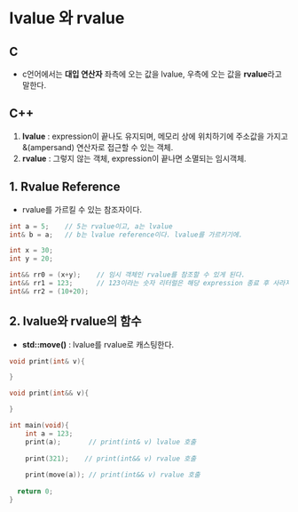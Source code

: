
# lvalue 와 rvalue  


## C  
* c언어에서는 **대입 연산자** 좌측에 오는 값을 lvalue, 우측에 오는 값을 **rvalue**라고 말한다.  


## C++  

1. **lvalue** : expression이 끝나도 유지되며, 메모리 상에 위치하기에 주소값을 가지고 &(ampersand) 연산자로 접근할 수 있는 객체.  
2. **rvalue** : 그렇지 않는 객체, expression이 끝나면 소멸되는 임시객체.  


## 1. Rvalue Reference  
* rvalue를 가르킬 수 있는 참조자이다.  

```c++
int a = 5;    // 5는 rvalue이고, a는 lvalue
int& b = a;   // b는 lvalue reference이다. lvalue를 가르키기에.
```
```c++
int x = 30;
int y = 20;

int&& rr0 = (x+y);    // 임시 객체인 rvalue를 참조할 수 있게 된다.
int&& rr1 = 123;      // 123이라는 숫자 리터럴은 해당 expression 종료 후 사라지게 되는데 이를 잡고 있다.
int&& rr2 = (10+20);
```

## 2. lvalue와 rvalue의 함수  
* **std::move()** : lvalue를 rvalue로 캐스팅한다.  

```c++
void print(int& v){

}

void print(int&& v){

}

int main(void){ 
    int a = 123;
    print(a);       // print(int& v) lvalue 호출
   
    print(321);    // print(int&& v) rvalue 호출
  
    print(move(a)); // print(int&& v) rvalue 호출
 
  return 0;
}

```




